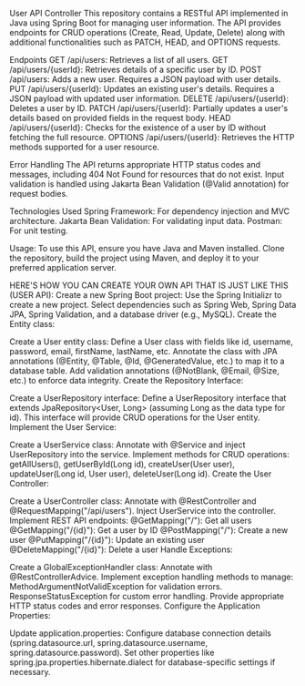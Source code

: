 
User API Controller
This repository contains a RESTful API implemented in Java using Spring Boot for managing user information. The API provides endpoints for CRUD operations (Create, Read, Update, Delete) along with additional functionalities such as PATCH, HEAD, and OPTIONS requests.

Endpoints
GET /api/users: Retrieves a list of all users.
GET /api/users/{userId}: Retrieves details of a specific user by ID.
POST /api/users: Adds a new user. Requires a JSON payload with user details.
PUT /api/users/{userId}: Updates an existing user's details. Requires a JSON payload with updated user information.
DELETE /api/users/{userId}: Deletes a user by ID.
PATCH /api/users/{userId}: Partially updates a user's details based on provided fields in the request body.
HEAD /api/users/{userId}: Checks for the existence of a user by ID without fetching the full resource.
OPTIONS /api/users/{userId}: Retrieves the HTTP methods supported for a user resource.

Error Handling
The API returns appropriate HTTP status codes and messages, including 404 Not Found for resources that do not exist.
Input validation is handled using Jakarta Bean Validation (@Valid annotation) for request bodies.

Technologies Used
Spring Framework: For dependency injection and MVC architecture.
Jakarta Bean Validation: For validating input data.
Postman: For unit testing.

Usage:
To use this API, ensure you have Java and Maven installed. Clone the repository, build the project using Maven, and deploy it to your preferred application server.

HERE'S HOW YOU CAN CREATE YOUR OWN API THAT IS JUST LIKE THIS (USER API):
Create a new Spring Boot project:
Use the Spring Initializr to create a new project.
Select dependencies such as Spring Web, Spring Data JPA, Spring Validation, and a database driver (e.g., MySQL).
Create the Entity class:

Create a User entity class:
Define a User class with fields like id, username, password, email, firstName, lastName, etc.
Annotate the class with JPA annotations (@Entity, @Table, @Id, @GeneratedValue, etc.) to map it to a database table.
Add validation annotations (@NotBlank, @Email, @Size, etc.) to enforce data integrity.
Create the Repository Interface:

Create a UserRepository interface:
Define a UserRepository interface that extends JpaRepository<User, Long> (assuming Long as the data type for id).
This interface will provide CRUD operations for the User entity.
Implement the User Service:

Create a UserService class:
Annotate with @Service and inject UserRepository into the service.
Implement methods for CRUD operations: getAllUsers(), getUserById(Long id), createUser(User user), updateUser(Long id, User user), deleteUser(Long id).
Create the User Controller:

Create a UserController class:
Annotate with @RestController and @RequestMapping("/api/users").
Inject UserService into the controller.
Implement REST API endpoints:
@GetMapping("/"): Get all users
@GetMapping("/{id}"): Get a user by ID
@PostMapping("/"): Create a new user
@PutMapping("/{id}"): Update an existing user
@DeleteMapping("/{id}"): Delete a user
Handle Exceptions:

Create a GlobalExceptionHandler class:
Annotate with @RestControllerAdvice.
Implement exception handling methods to manage:
MethodArgumentNotValidException for validation errors.
ResponseStatusException for custom error handling.
Provide appropriate HTTP status codes and error responses.
Configure the Application Properties:

Update application.properties:
Configure database connection details (spring.datasource.url, spring.datasource.username, spring.datasource.password).
Set other properties like spring.jpa.properties.hibernate.dialect for database-specific settings if necessary.
